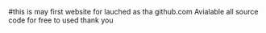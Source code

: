 #this is may first website for lauched as tha github.com
Avialable all source code for free to 
used 
thank you